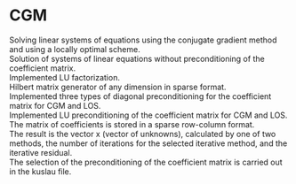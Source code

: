 # CGM
Solving linear systems of equations using the conjugate gradient method and using a locally optimal scheme.<br>
Solution of systems of linear equations without preconditioning of the coefficient matrix.<br>
Implemented LU factorization.<br>
Hilbert matrix generator of any dimension in sparse format.<br>
Implemented three types of diagonal preconditioning for the coefficient matrix for CGM and LOS.<br>
Implemented LU preconditioning of the coefficient matrix for CGM and LOS.<br>
The matrix of coefficients is stored in a sparse row-column format.<br>
The result is the vector x (vector of unknowns), calculated by one of two methods, the number of iterations for the selected iterative method, and the iterative residual.<br>
The selection of the preconditioning of the coefficient matrix is ​​carried out in the kuslau file.<br>